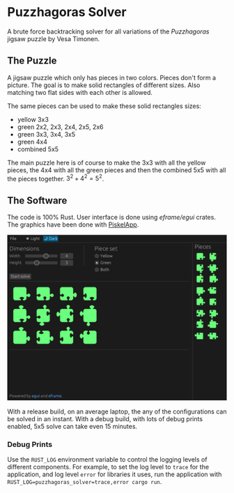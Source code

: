 # Puzzhagoras Solver

A brute force backtracking solver for all variations of the *Puzzhagoras*
jigsaw puzzle by Vesa Timonen.

## The Puzzle

A jigsaw puzzle which only has pieces in two colors. Pieces don't form a
picture. The goal is to make solid rectangles of different sizes.
Also matching two flat sides with each other is allowed.

The same pieces can be used to make these solid rectangles sizes:

 - yellow 3x3
 - green 2x2, 2x3, 2x4, 2x5, 2x6
 - green 3x3, 3x4, 3x5
 - green 4x4
 - combined 5x5

The main puzzle here is of course to make the 3x3 with all the yellow pieces,
the 4x4 with all the green pieces and then the combined 5x5 with all the
pieces together. $`3^2 + 4^2 = 5^2`$.

## The Software

The code is 100% Rust.
User interface is done using *eframe/egui* crates.
The graphics have been done with [PiskelApp](https://www.piskelapp.com).

![Screenshot](screenshot.png)

With a release build, on an average laptop, the any of the configurations can
be solved in an instant. With a debug build, with lots of debug prints
enabled, 5x5 solve can take even 15 minutes.

### Debug Prints

Use the `RUST_LOG` environment variable to control the logging levels of
different components. For example, to set the log level to `trace` for
the application, and log level `error` for libraries it uses, run the
application with `RUST_LOG=puzzhagoras_solver=trace,error cargo run`.
